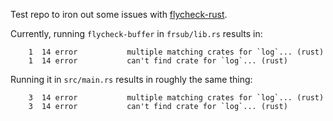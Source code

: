 Test repo to iron out some issues with
[flycheck-rust](https://github.com/flycheck/flycheck-rust).


Currently, running `flycheck-buffer` in `frsub/lib.rs` results in:

```
    1  14 error           multiple matching crates for `log`... (rust)
    1  14 error           can't find crate for `log`... (rust)
```

Running it in `src/main.rs` results in roughly the same thing:

```
    3  14 error           multiple matching crates for `log`... (rust)
    3  14 error           can't find crate for `log`... (rust)
```
